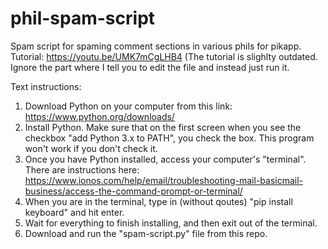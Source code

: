 # phil-spam-script
Spam script for spaming comment sections in various phils for pikapp.
Tutorial: https://youtu.be/UMK7mCgLHB4
(The tutorial is slighlty outdated. Ignore the part where I tell you to edit the file and instead just run it. 

Text instructions:
1. Download Python on your computer from this link: https://www.python.org/downloads/
2. Install Python. Make sure that on the first screen when you see the checkbox "add Python 3.x to PATH", you check the box. This program won't work if you don't check it.
3. Once you have Python installed, access your computer's "terminal". There are instructions here: https://www.ionos.com/help/email/troubleshooting-mail-basicmail-business/access-the-command-prompt-or-terminal/
4. When you are in the terminal, type in (without qoutes) "pip install keyboard" and hit enter. 
5. Wait for everything to finish installing, and then exit out of the terminal.
6. Download and run the "spam-script.py" file from this repo.  
